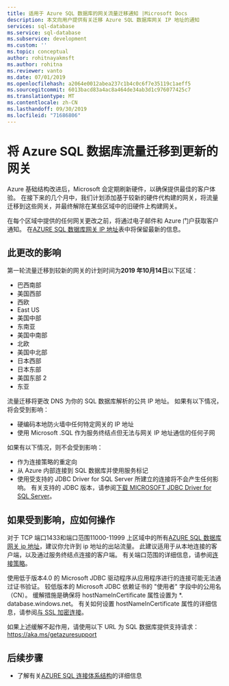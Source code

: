 ```yaml
---
title: 适用于 Azure SQL 数据库的网关流量迁移通知 |Microsoft Docs
description: 本文向用户提供有关迁移 Azure SQL 数据库网关 IP 地址的通知
services: sql-database
ms.service: sql-database
ms.subservice: development
ms.custom: ''
ms.topic: conceptual
author: rohitnayakmsft
ms.author: rohitna
ms.reviewer: vanto
ms.date: 07/01/2019
ms.openlocfilehash: a2064e0012abea237c1b4c0c6f7e35119c1aeff5
ms.sourcegitcommit: 6013bacd83a4ac8a464de34ab3d1c976077425c7
ms.translationtype: MT
ms.contentlocale: zh-CN
ms.lasthandoff: 09/30/2019
ms.locfileid: "71686806"
---
```

# <a name="azure-sql-database-traffic-migration-to-newer-gateways"></a>将 Azure SQL 数据库流量迁移到更新的网关

Azure 基础结构改进后，Microsoft 会定期刷新硬件，以确保提供最佳的客户体验。 在接下来的几个月中，我们计划添加基于较新的硬件代构建的网关，将流量迁移到这些网关，并最终解除在某些区域中的旧硬件上构建网关。  

在每个区域中提供的任何网关更改之前，将通过电子邮件和 Azure 门户获取客户通知。 在[AZURE SQL 数据库网关 IP 地址](sql-database-connectivity-architecture.md#azure-sql-database-gateway-ip-addresses)表中将保留最新的信息。

## <a name="impact-of-this-change"></a>此更改的影响

第一轮流量迁移到较新的网关的计划时间为**2019 年10月14日**以下区域：
- 巴西南部
- 美国西部
- 西欧
- East US
- 美国中部
- 东南亚
- 美国中南部
- 北欧
- 美国中北部
- 日本西部
- 日本东部
- 美国东部 2
- 东亚

流量迁移将更改 DNS 为你的 SQL 数据库解析的公共 IP 地址。
如果有以下情况，将会受到影响：
- 硬编码本地防火墙中任何特定网关的 IP 地址
- 使用 Microsoft .SQL 作为服务终结点但无法与网关 IP 地址通信的任何子网

如果有以下情况，则不会受到影响：
- 作为连接策略的重定向
- 从 Azure 内部连接到 SQL 数据库并使用服务标记
- 使用受支持的 JDBC Driver for SQL Server 所建立的连接将不会产生任何影响。 有关支持的 JDBC 版本，请参阅[下载 MICROSOFT JDBC Driver for SQL Server](/sql/connect/jdbc/download-microsoft-jdbc-driver-for-sql-server)。

## <a name="what-to-do-you-do-if-youre-affected"></a>如果受到影响，应如何操作

对于 TCP 端口1433和端口范围11000-11999 上区域中的所有[AZURE SQL 数据库网关 ip 地址](sql-database-connectivity-architecture.md#azure-sql-database-gateway-ip-addresses)，建议你允许到 ip 地址的出站流量。 此建议适用于从本地连接的客户端，以及通过服务终结点连接的客户端。 有关端口范围的详细信息，请参阅[连接策略](sql-database-connectivity-architecture.md#connection-policy)。

使用低于版本4.0 的 Microsoft JDBC 驱动程序从应用程序进行的连接可能无法通过证书验证。 较低版本的 Microsoft JDBC 依赖证书的 "使用者" 字段中的公用名（CN）。 缓解措施是确保将 hostNameInCertificate 属性设置为 *. database.windows.net。 有关如何设置 hostNameInCertificate 属性的详细信息，请参阅[与 SSL 加密连接](/sql/connect/jdbc/connecting-with-ssl-encryption)。

如果上述缓解不起作用，请使用以下 URL 为 SQL 数据库提供支持请求： https://aka.ms/getazuresupport

## <a name="next-steps"></a>后续步骤

- 了解有关[AZURE SQL 连接体系结构](sql-database-connectivity-architecture.md)的详细信息
